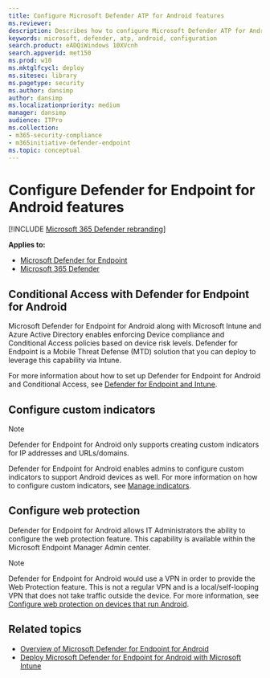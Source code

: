 ```yaml
---
title: Configure Microsoft Defender ATP for Android features
ms.reviewer:
description: Describes how to configure Microsoft Defender ATP for Android 
keywords: microsoft, defender, atp, android, configuration
search.product: eADQiWindows 10XVcnh
search.appverid: met150
ms.prod: w10
ms.mktglfcycl: deploy
ms.sitesec: library
ms.pagetype: security
ms.author: dansimp
author: dansimp
ms.localizationpriority: medium
manager: dansimp
audience: ITPro
ms.collection: 
- m365-security-compliance 
- m365initiative-defender-endpoint 
ms.topic: conceptual
---
```


# Configure Defender for Endpoint for Android features

[!INCLUDE [Microsoft 365 Defender rebranding](../../includes/microsoft-defender.md)]

**Applies to:**
- [Microsoft Defender for Endpoint](https://go.microsoft.com/fwlink/p/?linkid=2146631)
- [Microsoft 365 Defender](https://go.microsoft.com/fwlink/?linkid=2118804)

## Conditional Access with Defender for Endpoint for Android  
Microsoft Defender for Endpoint for Android along with Microsoft Intune and Azure Active
Directory enables enforcing Device compliance and Conditional Access policies
based on device risk levels. Defender for Endpoint is a Mobile Threat Defense
(MTD) solution that you can deploy to leverage this capability via Intune.

For more information about how to set up Defender for Endpoint for Android and Conditional Access, see [Defender for Endpoint and
Intune](https://docs.microsoft.com/mem/intune/protect/advanced-threat-protection).


## Configure custom indicators  

>[!NOTE]
> Defender for Endpoint for Android only supports creating custom indicators for IP addresses and URLs/domains.

Defender for Endpoint for Android enables admins to configure custom indicators to support Android devices as well. For more information on how to configure custom indicators, see [Manage indicators](manage-indicators.md).

## Configure web protection
Defender for Endpoint for Android allows IT Administrators the ability to configure the web protection feature. This capability is available within the Microsoft Endpoint Manager Admin center.

>[!NOTE]
> Defender for Endpoint for Android would use a VPN in order to provide the Web Protection feature. This is not a regular VPN and is a local/self-looping VPN that does not take traffic outside the device. 
For more information, see [Configure web protection on devices that run Android](https://docs.microsoft.com/mem/intune/protect/advanced-threat-protection-manage-android).


## Related topics
- [Overview of Microsoft Defender for Endpoint for Android](microsoft-defender-atp-android.md)
- [Deploy Microsoft Defender for Endpoint for Android with Microsoft Intune](android-intune.md)
